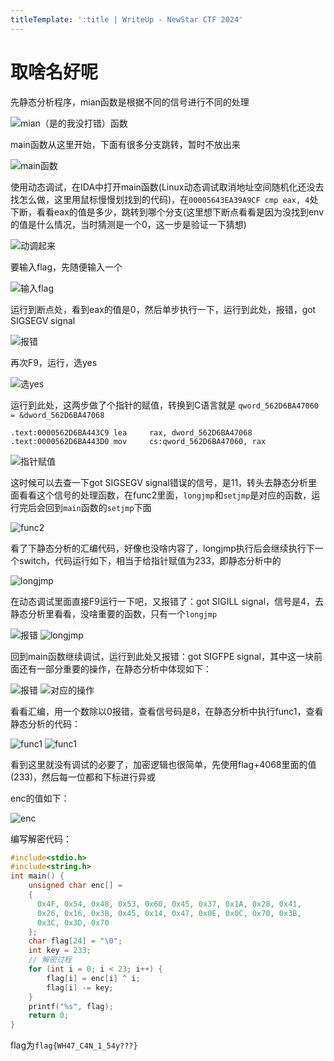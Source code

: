 ```yaml
---
titleTemplate: ':title | WriteUp - NewStar CTF 2024'
---
```

# 取啥名好呢

先静态分析程序，mian函数是根据不同的信号进行不同的处理

![mian（是的我没打错）函数](/assets/images/wp/2024/week3/qushaming_1.png)

main函数从这里开始，下面有很多分支跳转，暂时不放出来

![main函数](/assets/images/wp/2024/week3/qushaming_2.png)

使用动态调试，在IDA中打开main函数(Linux动态调试取消地址空间随机化还没去找怎么做，这里用鼠标慢慢划找到的代码)，在`00005643EA39A9CF cmp eax, 4`处下断，看看eax的值是多少，跳转到哪个分支(这里想下断点看看是因为没找到env的值是什么情况，当时猜测是一个0，这一步是验证一下猜想)

![动调起来](/assets/images/wp/2024/week3/qushaming_3.png)

要输入flag，先随便输入一个

![输入flag](/assets/images/wp/2024/week3/qushaming_4.png)

运行到断点处，看到eax的值是0，然后单步执行一下，运行到此处，报错，got SIGSEGV signal

![报错](/assets/images/wp/2024/week3/qushaming_5.png)

再次F9，运行，选yes

![选yes](/assets/images/wp/2024/week3/qushaming_6.png)

运行到此处，这两步做了个指针的赋值，转换到C语言就是 `qword_562D6BA47060 = &dword_562D6BA47068`

```plaintext
.text:0000562D6BA443C9 lea     rax, dword_562D6BA47068
.text:0000562D6BA443D0 mov     cs:qword_562D6BA47060, rax
```

![指针赋值](/assets/images/wp/2024/week3/qushaming_7.png)

这时候可以去查一下got SIGSEGV signal错误的信号，是11，转头去静态分析里面看看这个信号的处理函数，在func2里面，`longjmp`和`setjmp`是对应的函数，运行完后会回到`main`函数的`setjmp`下面

![func2](/assets/images/wp/2024/week3/qushaming_8.png)

看了下静态分析的汇编代码，好像也没啥内容了，longjmp执行后会继续执行下一个switch，代码运行如下，相当于给指针赋值为233，即静态分析中的

![longjmp](/assets/images/wp/2024/week3/qushaming_9.png)

在动态调试里面直接F9运行一下吧，又报错了：got SIGILL signal，信号是4，去静态分析里看看，没啥重要的函数，只有一个`longjmp`

![报错](/assets/images/wp/2024/week3/qushaming_10.png)
![longjmp](/assets/images/wp/2024/week3/qushaming_11.png)

回到main函数继续调试，运行到此处又报错：got SIGFPE signal，其中这一块前面还有一部分重要的操作，在静态分析中体现如下：

![报错](/assets/images/wp/2024/week3/qushaming_12.png)
![对应的操作](/assets/images/wp/2024/week3/qushaming_13.png)

看看汇编，用一个数除以0报错，查看信号码是8，在静态分析中执行func1，查看静态分析的代码：

![func1](/assets/images/wp/2024/week3/qushaming_14.png)
![func1](/assets/images/wp/2024/week3/qushaming_15.png)

看到这里就没有调试的必要了，加密逻辑也很简单，先使用flag+4068里面的值(233)，然后每一位都和下标进行异或

enc的值如下：

![enc](/assets/images/wp/2024/week3/qushaming_16.png)

编写解密代码：

```c
#include<stdio.h>
#include<string.h>
int main() {
    unsigned char enc[] =
    {
      0x4F, 0x54, 0x48, 0x53, 0x60, 0x45, 0x37, 0x1A, 0x28, 0x41,
      0x26, 0x16, 0x3B, 0x45, 0x14, 0x47, 0x0E, 0x0C, 0x70, 0x3B,
      0x3C, 0x3D, 0x70
    };
    char flag[24] = "\0";
    int key = 233;
    // 解密过程
    for (int i = 0; i < 23; i++) {
        flag[i] = enc[i] ^ i;
        flag[i] -= key;
    }
    printf("%s", flag);
    return 0;
}
```

flag为`flag{WH47_C4N_1_54y???}`

